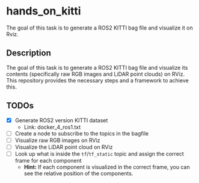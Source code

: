 # hands_on_kitti
The goal of this task is to generate a ROS2 KITTI bag file and visualize it on Rviz. 

## Description
The goal of this task is to generate a ROS2 KITTI bag file and visualize its contents (specifically raw RGB images and LiDAR point clouds) on RViz. This repository provides the necessary steps and a framework to achieve this.

## TODOs
- [x] Generate ROS2 version KITTI dataset
  - Link: docker_4_ros1.txt
- [ ] Create a node to subscribe to the topics in the bagfile
- [ ] Visualize raw RGB images on RViz
- [ ] Visualize the LiDAR point cloud on RViz
- [ ] Look up what is inside the `tf`/`tf_static` topic and assign the correct frame for each component
  - **Hint:** If each component is visualized in the correct frame, you can see the relative position of the components.
